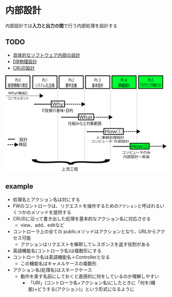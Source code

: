 # 内部設計

内部設計では**入力と出力の間**で行う内部処理を設計する

## TODO

* [具体的なソフトウェア内部の設計](01_program)
* [DB物理設計](02_db)
* [CRUD設計](03_crud)

![how_01](image/how_01.png)

## example

* 処理名とアクション名は対にする
* FWのコントローラは、リクエストを操作するための`アクション`と呼ばれるいくつかのメソッドを提供する
* CRUDに沿って書き出した処理を基本的なアクション名に対応させる
    * view、add、editなど
* コントローラ上の全ての publicメソッドはアクションとなり、URLからアクセス可能
    * アクションはリクエストを解釈してレスポンスを返す役割がある
* 英語機能名(コントローラ名)は複数形にする
* コントローラ名は英語機能名＋Controllerとなる
    * この機能名はキャメルケースの複数形
* アクション名(処理名)はスネークケース
    * 動作を表す名前にしておくと直感的に何をしているのか理解しやすい
        * 「URI」(コントローラ名+アクション名)にしたときに「何を(機能)+どうする(アクション)」という形式になるように


